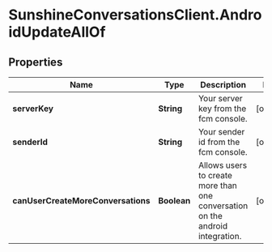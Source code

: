 # SunshineConversationsClient.AndroidUpdateAllOf

## Properties

Name | Type | Description | Notes
------------ | ------------- | ------------- | -------------
**serverKey** | **String** | Your server key from the fcm console. | [optional] 
**senderId** | **String** | Your sender id from the fcm console. | [optional] 
**canUserCreateMoreConversations** | **Boolean** | Allows users to create more than one conversation on the android integration. | [optional] 


